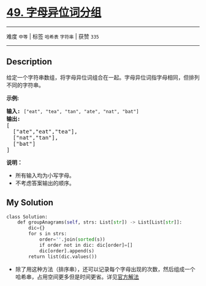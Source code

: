 # [49. 字母异位词分组](https://leetcode-cn.com/problems/group-anagrams/)

---

难度 `中等` | 标签 `哈希表` `字符串`  | 获赞 `335`

---

## Description

<p>给定一个字符串数组，将字母异位词组合在一起。字母异位词指字母相同，但排列不同的字符串。</p>
<p><strong>示例:</strong></p>
<pre><strong>输入:</strong> <code>["eat", "tea", "tan", "ate", "nat", "bat"]</code>
<strong>输出:</strong>
[
  ["ate","eat","tea"],
  ["nat","tan"],
  ["bat"]
]</pre>

<p><strong>说明：</strong></p>
<ul>
	<li>所有输入均为小写字母。</li>
	<li>不考虑答案输出的顺序。</li>
</ul>


## My Solution

```python
class Solution:
    def groupAnagrams(self, strs: List[str]) -> List[List[str]]:
        dic={}
        for s in strs:
            order=''.join(sorted(s))
            if order not in dic: dic[order]=[]
            dic[order].append(s)
        return list(dic.values())
```

- 除了用这种方法（排序串），还可以记录每个字母出现的次数，然后组成一个哈希串，占用空间更多但是时间更省。详见[官方解法](https://leetcode-cn.com/problems/group-anagrams/solution/zi-mu-yi-wei-ci-fen-zu-by-leetcode/)

